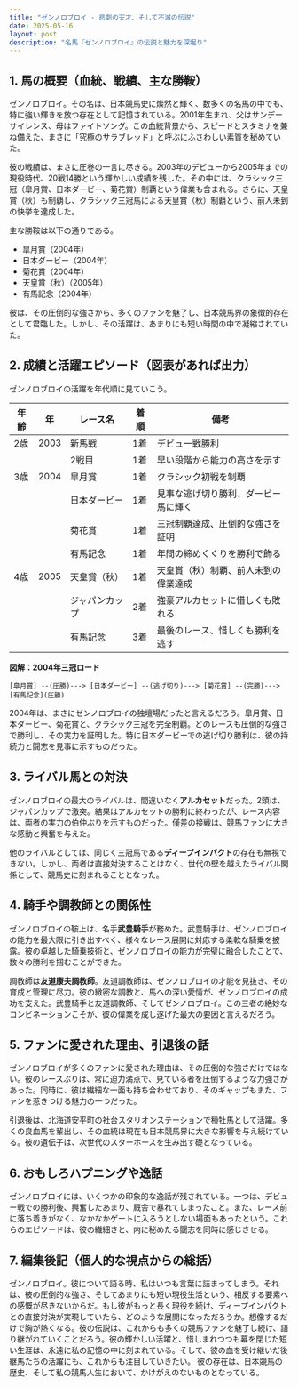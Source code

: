 ```yaml
---
title: "ゼンノロブロイ - 悲劇の天才、そして不滅の伝説"
date: 2025-05-16
layout: post
description: "名馬『ゼンノロブロイ』の伝説と魅力を深堀り"
---
```


## 1. 馬の概要（血統、戦績、主な勝鞍）

ゼンノロブロイ。その名は、日本競馬史に燦然と輝く、数多くの名馬の中でも、特に強い輝きを放つ存在として記憶されている。2001年生まれ、父はサンデーサイレンス、母はファイトソング。この血統背景から、スピードとスタミナを兼ね備えた、まさに「究極のサラブレッド」と呼ぶにふさわしい素質を秘めていた。

彼の戦績は、まさに圧巻の一言に尽きる。2003年のデビューから2005年までの現役時代、20戦14勝という輝かしい成績を残した。その中には、クラシック三冠（皐月賞、日本ダービー、菊花賞）制覇という偉業も含まれる。さらに、天皇賞（秋）も制覇し、クラシック三冠馬による天皇賞（秋）制覇という、前人未到の快挙を達成した。

主な勝鞍は以下の通りである。

* 皐月賞（2004年）
* 日本ダービー（2004年）
* 菊花賞（2004年）
* 天皇賞（秋）（2005年）
* 有馬記念（2004年）


彼は、その圧倒的な強さから、多くのファンを魅了し、日本競馬界の象徴的存在として君臨した。しかし、その活躍は、あまりにも短い時間の中で凝縮されていた。


## 2. 成績と活躍エピソード（図表があれば出力）

ゼンノロブロイの活躍を年代順に見ていこう。

| 年齢 | 年 | レース名             | 着順 | 備考                                      |
|------|---|----------------------|-----|-------------------------------------------|
| 2歳   | 2003 | 新馬戦               | 1着 | デビュー戦勝利                             |
|      |    | 2戦目                | 1着 | 早い段階から能力の高さを示す              |
| 3歳   | 2004 | 皐月賞               | 1着 | クラシック初戦を制覇                       |
|      |    | 日本ダービー           | 1着 | 見事な逃げ切り勝利、ダービー馬に輝く        |
|      |    | 菊花賞               | 1着 | 三冠制覇達成、圧倒的な強さを証明           |
|      |    | 有馬記念               | 1着 | 年間の締めくくりを勝利で飾る             |
| 4歳   | 2005 | 天皇賞（秋）           | 1着 | 天皇賞（秋）制覇、前人未到の偉業達成       |
|      |    | ジャパンカップ         | 2着 | 強豪アルカセットに惜しくも敗れる          |
|      |    | 有馬記念               | 3着 | 最後のレース、惜しくも勝利を逃す          |


**図解：2004年三冠ロード**

```
[皐月賞] --(圧勝)---> [日本ダービー] --(逃げ切り)---> [菊花賞] --(完勝)---> [有馬記念](圧勝)
```

2004年は、まさにゼンノロブロイの独壇場だったと言えるだろう。皐月賞、日本ダービー、菊花賞と、クラシック三冠を完全制覇。どのレースも圧倒的な強さで勝利し、その実力を証明した。特に日本ダービーでの逃げ切り勝利は、彼の持続力と闘志を見事に示すものだった。


## 3. ライバル馬との対決

ゼンノロブロイの最大のライバルは、間違いなく**アルカセット**だった。2頭は、ジャパンカップで激突。結果はアルカセットの勝利に終わったが、レース内容は、両者の実力の伯仲ぶりを示すものだった。僅差の接戦は、競馬ファンに大きな感動と興奮を与えた。

他のライバルとしては、同じく三冠馬である**ディープインパクト**の存在も無視できない。しかし、両者は直接対決することはなく、世代の壁を越えたライバル関係として、競馬史に刻まれることとなった。


## 4. 騎手や調教師との関係性

ゼンノロブロイの鞍上は、名手**武豊騎手**が務めた。武豊騎手は、ゼンノロブロイの能力を最大限に引き出すべく、様々なレース展開に対応する柔軟な騎乗を披露。彼の卓越した騎乗技術と、ゼンノロブロイの能力が完璧に融合したことで、数々の勝利を掴むことができた。

調教師は**友道康夫調教師**。友道調教師は、ゼンノロブロイの才能を見抜き、その育成と管理に尽力。彼の緻密な調教と、馬への深い愛情が、ゼンノロブロイの成功を支えた。武豊騎手と友道調教師、そしてゼンノロブロイ。この三者の絶妙なコンビネーションこそが、彼の偉業を成し遂げた最大の要因と言えるだろう。


## 5. ファンに愛された理由、引退後の話

ゼンノロブロイが多くのファンに愛された理由は、その圧倒的な強さだけではない。彼のレースぶりは、常に迫力満点で、見ている者を圧倒するような力強さがあった。同時に、彼は繊細な一面も持ち合わせており、そのギャップもまた、ファンを惹きつける魅力の一つだった。

引退後は、北海道安平町の社台スタリオンステーションで種牡馬として活躍。多くの良血馬を輩出し、その血統は現在も日本競馬界に大きな影響を与え続けている。彼の遺伝子は、次世代のスターホースを生み出す礎となっている。


## 6. おもしろハプニングや逸話

ゼンノロブロイには、いくつかの印象的な逸話が残されている。一つは、デビュー戦での勝利後、興奮したあまり、厩舎で暴れてしまったこと。また、レース前に落ち着きがなく、なかなかゲートに入ろうとしない場面もあったという。これらのエピソードは、彼の繊細さと、内に秘めたる闘志を同時に感じさせる。


## 7. 編集後記（個人的な視点からの総括）

ゼンノロブロイ。彼について語る時、私はいつも言葉に詰まってしまう。それは、彼の圧倒的な強さ、そしてあまりにも短い現役生活という、相反する要素への感慨が尽きないからだ。もし彼がもっと長く現役を続け、ディープインパクトとの直接対決が実現していたら、どのような展開になっただろうか。想像するだけで胸が熱くなる。彼の伝説は、これからも多くの競馬ファンを魅了し続け、語り継がれていくことだろう。彼の輝かしい活躍と、惜しまれつつも幕を閉じた短い生涯は、永遠に私の記憶の中に刻まれている。そして、彼の血を受け継いだ後継馬たちの活躍にも、これからも注目していきたい。  彼の存在は、日本競馬の歴史、そして私の競馬人生において、かけがえのないものとなっている。
